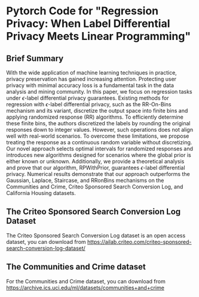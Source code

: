 # Pytorch Code for "Regression Privacy: When Label Differential Privacy Meets Linear Programming"

## Brief Summary
With the wide application of machine learning techniques in practice, privacy preservation has gained increasing attention. Protecting user privacy with minimal accuracy loss is a fundamental task in the data analysis and mining community. In this paper, we focus on regression tasks under $\epsilon$-label differential privacy guarantees. Existing methods for regression with $\epsilon$-label differential privacy, such as the RR-On-Bins mechanism and its variant, discretize the output space into finite bins and applying randomized response (RR) algorithms. To efficiently determine these finite bins, the authors discretized the labels by rounding the original responses down to integer values. However, such operations does not align well with real-world scenarios. To overcome these limitations, we propose treating the response as a continuous random variable without discretizing. Our novel approach selects optimal intervals for randomized responses and introduces new algorithms designed for scenarios where the global prior is either known or unknown. Additionally, we provide a theoretical analysis and prove that our algorithm, RPWithPrior, guarantees $\epsilon$-label differential privacy. Numerical results demonstrate that our approach outperforms the Gaussian, Laplace, Staircase, and RRonBins mechanisms on the Communities and Crime, Criteo Sponsored Search Conversion Log, and California Housing datasets. 

## The Criteo Sponsored Search Conversion Log Dataset
The Criteo Sponsored Search Conversion Log dataset is an open access dataset, you can download from https://ailab.criteo.com/criteo-sponsored-search-conversion-log-dataset/

## The Communities and Crime dataset
For the Communities and Crime dataset, you can download from https://archive.ics.uci.edu/ml/datasets/communities+and+crime

